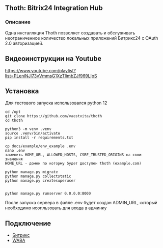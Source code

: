 ## Thoth: Bitrix24 Integration Hub 

### Описание

Одна инсталляция Thoth позволяет создавать и обслуживать неограниченное количество локальных приложений Битрикс24 с OAuth 2.0 авторизацией.

## Видеоинструкции на Youtube

https://www.youtube.com/playlist?list=PLeniNJl73vVmmsG1XzTlimbZJf969LIpS


## Установка 

Для тестового запуска использовался python 12

```
cd /opt
git clone https://github.com/vaestvita/thoth
cd thoth

python3 -m venv .venv
source .venv/bin/activate
pip install -r requirements.txt

cp docs/example/env_example .env 
nano .env
заменить HOME_URL, ALLOWED_HOSTS, CSRF_TRUSTED_ORIGINS на свои значения
HOME_URL - домен по которму будет доступен thoth (example.com)

python manage.py migrate
python manage.py collectstatic
python manage.py createsuperuser


python manage.py runserver 0.0.0.0:8000

```

После запуска сервера в файле .env будет создан ADMIN_URL, который необходимо исопльзовать для входа в админку

## Подключение 

+ [Битрикс](docs/bitrix.md)
+ [WABA](docs/waba.md)